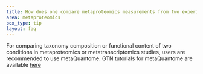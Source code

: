 ```yaml
---
title: How does one compare metaproteomics measurements from two experimental conditions?
area: metaproteomics
box_type: tip
layout: faq
---
```


For comparing taxonomy composition or functional content of two conditions in metaproteomics or metatranscriptomics studies, users are recommended to use metaQuantome. GTN tutorials for metaQuantome are available [here](https://training.galaxyproject.org/training-material/topics/proteomics/) 
